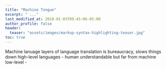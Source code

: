 ```yaml
---
title: "Machine Tongue"
excerpt: " ..."
last_modified_at: 2018-01-03T09:45:06-05:00
author_profile: false
header:
  teaser: "assets/images/markup-syntax-highlighting-teaser.jpg"
toc: true
---
```



Machine lanuage
layers of language translation is bureaucracy, slows things down
high-level languages - human understandable but far from machine
low-level - 